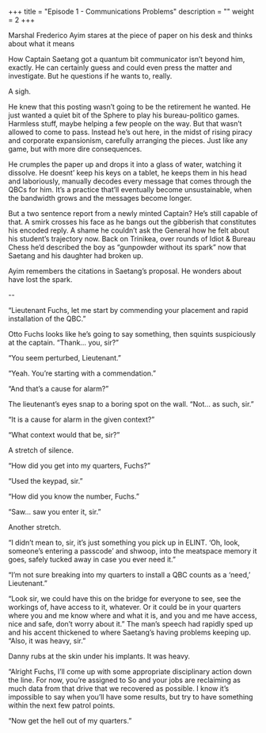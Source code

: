 +++
title = "Episode 1 - Communications Problems"
description = ""
weight = 2
+++

Marshal Frederico Ayim stares at the piece of paper on his desk and thinks about what it means 

How Captain Saetang got a quantum bit communicator isn’t beyond him, exactly. He can certainly guess and could even press the matter and investigate. But he questions if he wants to, really. 

A sigh.

He knew that this posting wasn’t going to be the retirement he wanted. He just wanted a quiet bit of the Sphere to play his bureau-politico games. Harmless stuff, maybe helping a few people on the way. But that wasn’t allowed to come to pass. Instead he’s out here, in the midst of rising piracy and corporate expansionism, carefully arranging the pieces. Just like any game, but with more dire consequences.  

He crumples the paper up and drops it into a glass of water, watching it dissolve. He doesnt’ keep his keys on a tablet, he keeps them in his head and laboriously, manually decodes every message that comes through the QBCs for him. It’s a practice that’ll eventually become unsustainable, when the bandwidth grows and the messages become longer. 

But a two sentence report from a newly minted Captain? He’s still capable of that. A smirk crosses his face as he bangs out the gibberish that constitutes his encoded reply. A shame he couldn’t ask the General how he felt about his student’s trajectory now. Back on Trinikea, over rounds of Idiot & Bureau Chess he’d described the boy as “gunpowder without its spark” now that Saetang and his daughter had broken up.  

Ayim remembers the citations in Saetang’s proposal. He wonders about have lost the spark.

--

“Lieutenant Fuchs, let me start by commending your placement and rapid installation of the QBC.”

Otto Fuchs looks like he’s going to say something, then squints suspiciously at the captain. “Thank… you, sir?”

“You seem perturbed, Lieutenant.”

“Yeah. You’re starting with a commendation.”

“And that’s a cause for alarm?”

The lieutenant’s eyes snap to a boring spot on the wall. “Not… as such, sir.”

“It is a cause for alarm in the given context?”

“What context would that be, sir?”

A stretch of silence.

“How did you get into my quarters, Fuchs?”

“Used the keypad, sir.”

“How did you know the number, Fuchs.”

“Saw… saw you enter it, sir.”

Another stretch. 

“I didn’t mean to, sir, it’s just something you pick up in ELINT. ‘Oh, look, someone’s entering a passcode’ and shwoop, into the meatspace memory it goes, safely tucked away in case you ever need it.”

“I’m not sure breaking into my quarters to install a QBC counts as a ‘need,’ Lieutenant.”

“Look sir, we could have this on the bridge for everyone to see, see the workings of, have access to it, whatever. Or it could be in your quarters where you and me know where and what it is, and you and me have access, nice and safe, don’t worry about it.” The man’s speech had rapidly sped up and his accent thickened to where Saetang’s having problems keeping up. “Also, it was heavy, sir.”

Danny rubs at the skin under his implants. It was heavy.

“Alright Fuchs, I’ll come up with some appropriate disciplinary action down the line. For now, you’re assigned to So and your jobs are reclaiming as much data from that drive that we recovered as possible. I know it’s impossible to say when you’ll have some results, but try to have something within the next few patrol points.

“Now get the hell out of my quarters.”
